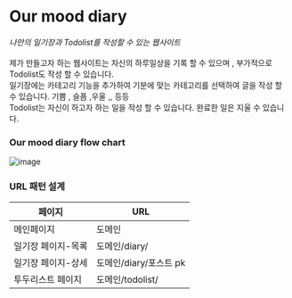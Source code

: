 # Our mood diary 
<i>나만의 일기장과 Todolist를 작성할 수 있는 웹사이트</i> <br><br>
제가 만들고자 하는 웹사이트는 자신의 하루일상을 기록 할 수 있으며 , 부가적으로 Todolist도 작성 할 수 있습니다. <br>
일기장에는 카테고리 기능을 추가하여 기분에 맞는 카테고리를 선택하여 글을 작성 할 수 있습니다. 기쁨 , 슬픔 ,우울 ,, 등등 <br>
Todolist는 자신이 하고자 하는 일을 작성 할 수 있습니다. 완료한 일은 지울 수 있습니다.  

<h3>Our mood diary flow chart</h3> 

![image](https://user-images.githubusercontent.com/82064490/174488023-b0bf73cf-0e32-4abb-9e6a-d4bb24b213f0.png)


<h3>URL 패턴 설계</h3>


|  페이지  	|  URL   	|
|---	|---	|
|  메인페이지     	|  도메인   	|
|  일기장 페이지-목록  	|  도메인/diary/  	|
|  일기장 페이지-상세  	| 도메인/diary/포스트 pk   	|
|   투두리스트 페이지 	|  도메인/todolist/   	|

  

